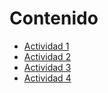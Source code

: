 # Contenido

- [Actividad 1](./instalacion_ubuntu/instalacion_ubuntu20_04.md)
- [Actividad 2](./Tarea2/)
- [Actividad 3](./Tarea3/)
- [Actividad 4](./Tarea4/)

